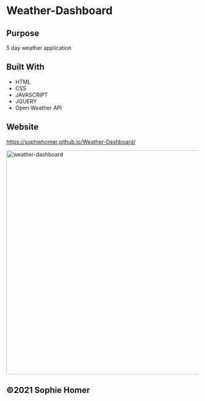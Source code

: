 # Weather-Dashboard

## Purpose
5 day weather application

## Built With
* HTML
* CSS
* JAVASCRIPT
* JQUERY
* Open Weather API

## Website
https://sophiehomer.github.io/Weather-Dashboard/

<img width="586" alt="weather-dashboard" src="https://user-images.githubusercontent.com/95515946/153971816-2689051a-bc15-4a12-96a4-d2fec6506bf7.png">


## ©️2021 Sophie Homer
